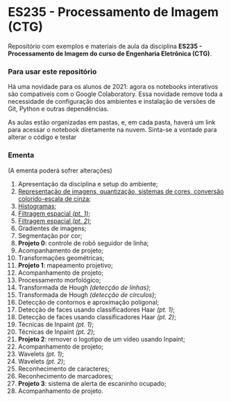 
# ES235 - Processamento de Imagem (CTG)

Repositório com exemplos e materiais de aula da disciplina **ES235 - Processamento de Imagem do curso de Engenharia Eletrônica (CTG)**.

### Para usar este repositório
Há uma novidade para os alunos de 2021: agora os notebooks interativos são compatíveis com o Google Colaboratory. Essa novidade remove toda a necessidade de configuração dos ambientes e instalação de versões de Git, Python e outras dependências.

As aulas estão organizadas em pastas, e, em cada pasta, haverá um link para acessar o notebook diretamente na nuvem. Sinta-se a vontade para alterar o código e testar 
  
### Ementa
(A ementa poderá sofrer alterações)

1. Apresentação da disciplina e setup do ambiente;
2.  [Representação de imagens, quantização, sistemas de cores, conversão colorido-escala de cinza](2_representacao);
3.  [Histogramas](3_histogramas);
4.  [Filtragem espacial *(pt. 1)*](4_filtragem_pt1);
5.  [Filtragem espacial *(pt. 2)*](5_filtragem_pt2);
6.  Gradientes de imagens;
7.  Segmentação por cor;
8.  **Projeto 0**: controle de robô seguidor de linha;
9. Acompanhamento de projeto;
10.  Transformações geométricas;
11.  **Projeto 1**: mapeamento projetivo;
12. Acompanhamento de projeto;
13.  Processamento morfológico;
14.  Transformada de Hough *(detecção de linhas)*;
15.  Transformada de Hough *(detecção de círculos)*;
16.  Detecção de contornos e aproximação poligonal;
17.  Detecção de faces usando classificadores Haar *(pt. 1)*;
18.  Detecção de faces usando classificadores Haar *(pt. 2)*;
19.  Técnicas de Inpaint *(pt. 1)*;
20.  Técnicas de Inpaint *(pt. 2)*;
21.  **Projeto 2**: remover o logotipo de um vídeo usando Inpaint;
22. Acompanhamento de projeto;
23. Wavelets *(pt. 1)*;
24. Wavelets *(pt. 2)*;
25. Reconhecimento de caracteres;
26. Reconhecimento de marcadores;
27.  **Projeto 3**: sistema de alerta de escaninho ocupado;
28. Acompanhamento de projeto.
